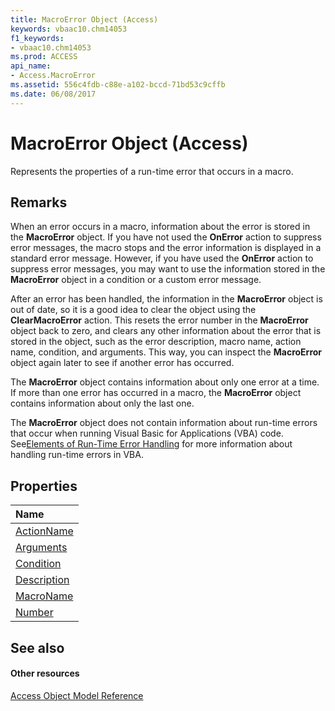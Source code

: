 ```yaml
---
title: MacroError Object (Access)
keywords: vbaac10.chm14053
f1_keywords:
- vbaac10.chm14053
ms.prod: ACCESS
api_name:
- Access.MacroError
ms.assetid: 556c4fdb-c88e-a102-bccd-71bd53c9cffb
ms.date: 06/08/2017
---
```



# MacroError Object (Access)

Represents the properties of a run-time error that occurs in a macro.


## Remarks

When an error occurs in a macro, information about the error is stored in the  **MacroError** object. If you have not used the **OnError** action to suppress error messages, the macro stops and the error information is displayed in a standard error message. However, if you have used the **OnError** action to suppress error messages, you may want to use the information stored in the **MacroError** object in a condition or a custom error message.

After an error has been handled, the information in the  **MacroError** object is out of date, so it is a good idea to clear the object using the **ClearMacroError** action. This resets the error number in the **MacroError** object back to zero, and clears any other information about the error that is stored in the object, such as the error description, macro name, action name, condition, and arguments. This way, you can inspect the **MacroError** object again later to see if another error has occurred.

The  **MacroError** object contains information about only one error at a time. If more than one error has occurred in a macro, the **MacroError** object contains information about only the last one.

The  **MacroError** object does not contain information about run-time errors that occur when running Visual Basic for Applications (VBA) code. See[Elements of Run-Time Error Handling](http://msdn.microsoft.com/library/a0e06a1e-2709-aa51-92d0-340788a31a8a%28Office.15%29.aspx) for more information about handling run-time errors in VBA.


## Properties



|**Name**|
|:-----|
|[ActionName](macroerror-actionname-property-access.md)|
|[Arguments](macroerror-arguments-property-access.md)|
|[Condition](macroerror-condition-property-access.md)|
|[Description](macroerror-description-property-access.md)|
|[MacroName](macroerror-macroname-property-access.md)|
|[Number](macroerror-number-property-access.md)|

## See also


#### Other resources


[Access Object Model Reference](http://msdn.microsoft.com/library/2de134a4-6c5c-d2a3-8377-f4dd973ba650%28Office.15%29.aspx)
